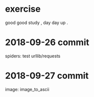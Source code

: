 # exercise
good good study , day day up .


# 

# 2018-09-26 commit
spiders: test urllib/requests

# 2018-09-27 commit
image: image_to_ascii

